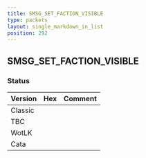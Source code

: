 ```yaml
---
title: SMSG_SET_FACTION_VISIBLE
type: packets
layout: single_markdown_in_list
position: 292
---
```


## SMSG_SET_FACTION_VISIBLE

### Status

Version | Hex | Comment
---------- | ---------- | ---------- 
Classic |  |  
TBC |  |  
WotLK |  |  
Cata |  |  
